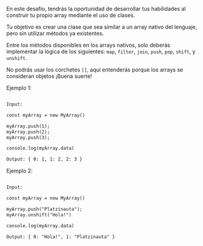 En este desafío, tendrás la oportunidad de desarrollar tus habilidades al construir tu propio array mediante el uso de clases.

Tu objetivo es crear una clase que sea similar a un array nativo del lenguaje, pero sin utilizar métodos ya existentes.

Entre los métodos disponibles en los arrays nativos, solo deberás implementar la lógica de los siguientes: `map`, `filter`, `join`, `push`, `pop`, `shift`, y `unshift`.

No podrás usar los corchetes `[]`, aquí entenderás porque los arrays se consideran objetos ¡Buena suerte!

Ejemplo 1:

```txt

Input:

const myArray = new MyArray()

myArray.push(1);
myArray.push(2);
myArray.push(3);

console.log(myArray.data)

Output: { 0: 1, 1: 2, 2: 3 }

```

Ejemplo 2:

```txt

Input:

const myArray = new MyArray()

myArray.push("Platzinauta");
myArray.unshift("Hola!")

console.log(myArray.data)

Output: { 0: "Hola!", 1: "Platzinauta" }

```
